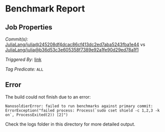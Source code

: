 # Benchmark Report

## Job Properties

*Commit(s):* [JuliaLang/julia@245208df4dcac86cf413dc2ed7aba5243fba1e44](https://github.com/JuliaLang/julia/commit/245208df4dcac86cf413dc2ed7aba5243fba1e44) vs [JuliaLang/julia@b36d53c3e605358f7389e92a1fe90d29ed78a1f1](https://github.com/JuliaLang/julia/commit/b36d53c3e605358f7389e92a1fe90d29ed78a1f1)

*Triggered By:* [link](https://github.com/JuliaLang/julia/pull/18457#issuecomment-270957597)

*Tag Predicate:* `ALL`

## Error

The build could not finish due to an error:

```
NanosoldierError: failed to run benchmarks against primary commit: ErrorException("failed process: Process(`sudo cset shield -c 1,2,3 -k on`, ProcessExited(2)) [2]")
```

Check the logs folder in this directory for more detailed output.

